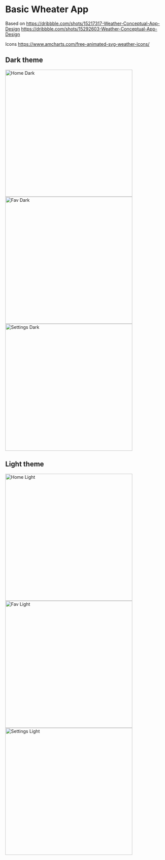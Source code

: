 # Basic Wheater App

Based on
https://dribbble.com/shots/15217317-Weather-Conceptual-App-Design
https://dribbble.com/shots/15292603-Weather-Conceptual-App-Design

Icons
https://www.amcharts.com/free-animated-svg-weather-icons/

## Dark theme

<img src='https://raw.githubusercontent.com/ulises214/flutter-weather-app/main/screenshots/dark_1.jpg' alt='Home Dark' style='width:400px'/>
<img src='https://raw.githubusercontent.com/ulises214/flutter-weather-app/main/screenshots/dark_2.jpg' alt='Fav Dark' style='width:400px'/>
<img src='https://raw.githubusercontent.com/ulises214/flutter-weather-app/main/screenshots/dark_3.jpg' alt='Settings Dark' style='width:400px'/>

## Light theme

<img src='https://raw.githubusercontent.com/ulises214/flutter-weather-app/main/screenshots/light_1.jpg' alt='Home Light' style='width:400px'/>
<img src='https://raw.githubusercontent.com/ulises214/flutter-weather-app/main/screenshots/light_2.jpg' alt='Fav Light' style='width:400px'/>
<img src='https://raw.githubusercontent.com/ulises214/flutter-weather-app/main/screenshots/light_3.jpg' alt='Settings Light' style='width:400px'/>
